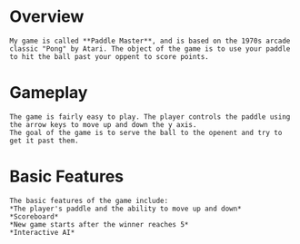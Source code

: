 # Overview

    My game is called **Paddle Master**, and is based on the 1970s arcade classic "Pong" by Atari. The object of the game is to use your paddle to hit the ball past your oppent to score points.

# Gameplay

    The game is fairly easy to play. The player controls the paddle using the arrow keys to move up and down the y axis.
    The goal of the game is to serve the ball to the openent and try to get it past them.




# Basic Features

    The basic features of the game include:
    *The player's paddle and the ability to move up and down*
    *Scoreboard*
    *New game starts after the winner reaches 5*
    *Interactive AI*





    


    

